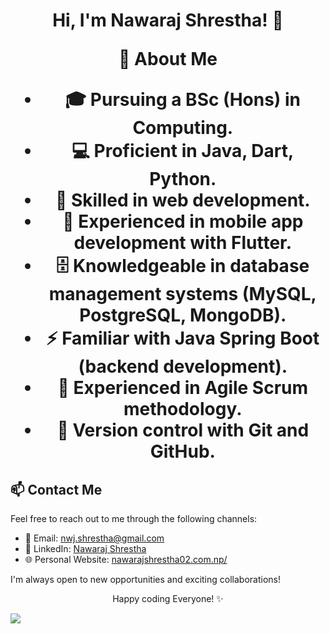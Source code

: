 <h1 align="center">Hi, I'm Nawaraj Shrestha! 👋
  
 <!-- About Me -->
🌱 About Me
  
-  🎓 Pursuing a BSc (Hons) in Computing.
-  💻 Proficient in Java, Dart, Python.
-  🌟 Skilled in web development.
-  📱 Experienced in mobile app development with Flutter.
-  🗄️ Knowledgeable in database management systems (MySQL, PostgreSQL, MongoDB).
-  ⚡ Familiar with Java Spring Boot (backend development).
-  🚀 Experienced in Agile Scrum methodology.
-  📜 Version control with Git and GitHub.
<!-- Contact Me -->
## 📫 Contact Me

Feel free to reach out to me through the following channels:

- 📧 Email: [nwj.shrestha@gmail.com](mailto:nwj.shrestha@gmail.com)
- 💼 LinkedIn: [Nawaraj Shrestha](https://www.linkedin.com/in/nwj002/)
- 🌐 Personal Website: [nawarajshrestha02.com.np/](https://nawarajshrestha02.com.np/)

I'm always open to new opportunities and exciting collaborations!

<!-- Footer -->
<p align="center">
  Happy coding Everyone! ✨
</p>
<img src="https://media2.giphy.com/media/iIqmM5tTjmpOB9mpbn/giphy.gif"/>


